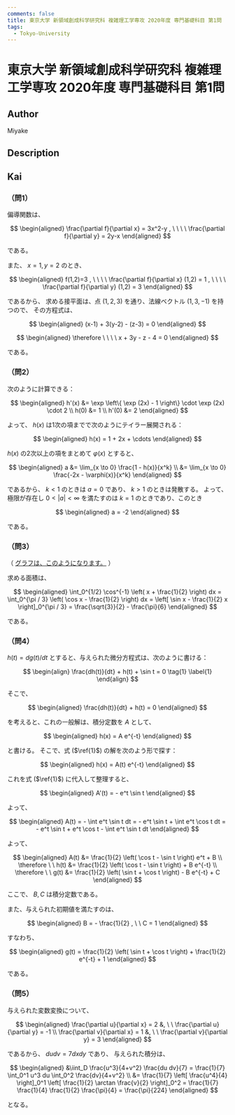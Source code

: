 ```yaml
---
comments: false
title: 東京大学 新領域創成科学研究科 複雑理工学専攻 2020年度 専門基礎科目 第1問
tags:
  - Tokyo-University
---
```

# 東京大学 新領域創成科学研究科 複雑理工学専攻 2020年度 専門基礎科目 第1問

## **Author**
Miyake

## **Description**

## **Kai**
### （問1）
偏導関数は、

$$
\begin{aligned}
\frac{\partial f}{\partial x} = 3x^2-y
, \ \ \ \ 
\frac{\partial f}{\partial y} = 2y-x
\end{aligned}
$$

である。

また、 $x=1,y=2$ のとき、

$$
\begin{aligned}
f(1,2)=3
, \ \ \ \ 
\frac{\partial f}{\partial x} (1,2) = 1
, \ \ \ \ 
\frac{\partial f}{\partial y} (1,2) = 3
\end{aligned}
$$

であるから、
求める接平面は、点 $(1,2,3)$ を通り、法線ベクトル $(1,3,-1)$ を持つので、
その方程式は、

$$
\begin{aligned}
(x-1) + 3(y-2) - (z-3) = 0
\end{aligned}
$$

$$
\begin{aligned}
\therefore \ \ \ \ 
x + 3y - z - 4 = 0
\end{aligned}
$$

である。

### （問2）
次のように計算できる：

$$
\begin{aligned}
h'(x) &= \exp \left\{ \exp (2x) - 1 \right\}
\cdot \exp (2x) \cdot 2
\\
h(0) &= 1
\\
h'(0) &= 2
\end{aligned}
$$

よって、 $h(x)$ は1次の項までで次のようにテイラー展開される：

$$
\begin{aligned}
h(x) = 1 + 2x + \cdots
\end{aligned}
$$

$h(x)$ の2次以上の項をまとめて $\varphi(x)$ とすると、

$$
\begin{aligned}
a
&= \lim_{x \to 0} \frac{1 - h(x)}{x^k}
\\
&= \lim_{x \to 0} \frac{-2x - \varphi(x)}{x^k}
\end{aligned}
$$

であるから、 $k \lt 1$ のときは $a=0$ であり、 $k \gt 1$ のときは発散する。
よって、極限が存在し $0 \lt |a| \lt \infty$ を満たすのは
$k=1$ のときであり、このとき

$$
\begin{aligned}
a = -2
\end{aligned}
$$

である。

### （問3）
<p>
（
<a href="https://www.wolframalpha.com/input/?i=%E3%82%B0%E3%83%A9%E3%83%95&assumption=%22FSelect%22+-%3E+%7B%7B%22Plot%22%7D%7D&assumption=%7B%22C%22%2C+%22%E3%82%B0%E3%83%A9%E3%83%95%22%7D+-%3E+%7B%22Calculator%22%7D&assumption=%7B%22F%22%2C+%22Plot%22%2C+%22plotfunction%22%7D+-%3E%22cos%5E%28-1%29%28x%2B1%2F2%29%22&lang=ja">グラフは、このようになります。</a>
）
</p>

求める面積は、

$$
\begin{aligned}
\int_0^{1/2} \cos^{-1} \left( x + \frac{1}{2} \right) dx
= \int_0^{\pi / 3} \left( \cos x - \frac{1}{2} \right) dx
= \left[ \sin x - \frac{1}{2} x \right]_0^{\pi / 3}
= \frac{\sqrt{3}}{2} - \frac{\pi}{6}
\end{aligned}
$$

である。

### （問4）
$h(t) = dg(t)/dt$ とすると、与えられた微分方程式は、次のように書ける：

$$
\begin{align}
\frac{dh(t)}{dt} + h(t) + \sin t = 0
\tag{1} \label{1}
\end{align}
$$

そこで、

$$
\begin{aligned}
\frac{dh(t)}{dt} + h(t) = 0
\end{aligned}
$$

を考えると、これの一般解は、積分定数を $A$ として、

$$
\begin{aligned}
h(x) = A e^{-t}
\end{aligned}
$$

と書ける。
そこで、式 ($\ref{1}$) の解を次のよう形で探す：

$$
\begin{aligned}
h(x) = A(t) e^{-t}
\end{aligned}
$$

これを式 ($\ref{1}$) に代入して整理すると、

$$
\begin{aligned}
A'(t) = - e^t \sin t
\end{aligned}
$$

よって、

$$
\begin{aligned}
A(t) = - \int e^t \sin t dt
= - e^t \sin t + \int e^t \cos t dt
= - e^t \sin t + e^t \cos t - \int e^t \sin t dt
\end{aligned}
$$

よって、

$$
\begin{aligned}
A(t) &= \frac{1}{2} \left( \cos t - \sin t \right) e^t + B
\\
\therefore \ \ 
h(t) &= \frac{1}{2} \left( \cos t - \sin t \right) + B e^{-t}
\\
\therefore \ \ 
g(t) &= \frac{1}{2} \left( \sin t + \cos t \right) - B e^{-t} + C
\end{aligned}
$$

ここで、 $B, C$ は積分定数である。

また、与えられた初期値を満たすのは、

$$
\begin{aligned}
B = - \frac{1}{2}
, \ \ 
C = 1
\end{aligned}
$$

すなわち、

$$
\begin{aligned}
g(t) = \frac{1}{2} \left( \sin t + \cos t \right) + \frac{1}{2} e^{-t} + 1
\end{aligned}
$$

である。

### （問5）
与えられた変数変換について、

$$
\begin{aligned}
\frac{\partial u}{\partial x} = 2
&, \ \ 
\frac{\partial u}{\partial y} = -1
\\
\frac{\partial v}{\partial x} = 1
&, \ \ 
\frac{\partial v}{\partial y} = 3
\end{aligned}
$$

であるから、 $du dv = 7 dx dy$ であり、
与えられた積分は、

$$
\begin{aligned}
&\iint_D \frac{u^3}{4+v^2} \frac{du dv}{7}
= \frac{1}{7} \int_0^1 u^3 du \int_0^2 \frac{dv}{4+v^2}
\\
&= \frac{1}{7} \left[ \frac{u^4}{4} \right]_0^1
\left[ \frac{1}{2} \arctan \frac{v}{2} \right]_0^2
= \frac{1}{7} \frac{1}{4} \frac{1}{2} \frac{\pi}{4}
= \frac{\pi}{224}
\end{aligned}
$$

となる。
